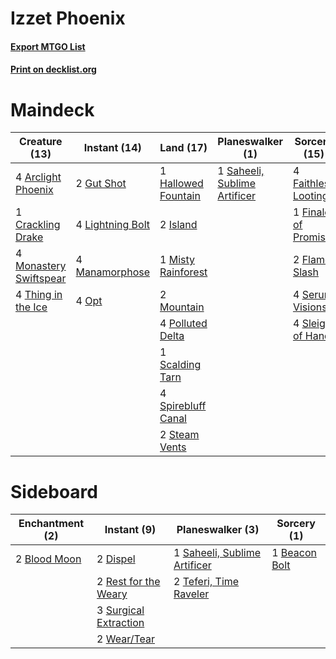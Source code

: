 # Izzet Phoenix

#### [Export MTGO List](../collection/Izzet%20Phoenix/Izzet%20Phoenix.txt)
#### [Print on decklist.org](http://decklist.org/?deckmain=4%09Arclight%20Phoenix%0A1%09Crackling%20Drake%0A4%09Faithless%20Looting%0A1%09Finale%20of%20Promise%0A2%09Flame%20Slash%0A2%09Gut%20Shot%0A1%09Hallowed%20Fountain%0A2%09Island%0A4%09Lightning%20Bolt%0A4%09Manamorphose%0A1%09Misty%20Rainforest%0A4%09Monastery%20Swiftspear%0A2%09Mountain%0A4%09Opt%0A4%09Polluted%20Delta%0A1%09Saheeli,%20Sublime%20Artificer%0A1%09Scalding%20Tarn%0A4%09Serum%20Visions%0A4%09Sleight%20of%20Hand%0A4%09Spirebluff%20Canal%0A2%09Steam%20Vents%0A4%09Thing%20in%20the%20Ice&deckside=1%09Beacon%20Bolt%0A2%09Blood%20Moon%0A2%09Dispel%0A2%09Rest%20for%20the%20Weary%0A1%09Saheeli,%20Sublime%20Artificer%0A3%09Surgical%20Extraction%0A2%09Teferi,%20Time%20Raveler%0A2%09Wear/Tear)
# Maindeck

|                                          Creature (13)                                          |                                      Instant (14)                                       |                                          Land (17)                                          |                                           Planeswalker (1)                                            |                                         Sorcery (15)                                         |
|-------------------------------------------------------------------------------------------------|-----------------------------------------------------------------------------------------|---------------------------------------------------------------------------------------------|-------------------------------------------------------------------------------------------------------|----------------------------------------------------------------------------------------------|
|4 [Arclight Phoenix](http://gatherer.wizards.com/Pages/Card/Details.aspx?multiverseid=452841)    |2 [Gut Shot](http://gatherer.wizards.com/Pages/Card/Details.aspx?multiverseid=397673)    |1 [Hallowed Fountain](http://gatherer.wizards.com/Pages/Card/Details.aspx?multiverseid=97071)|1 [Saheeli, Sublime Artificer](http://gatherer.wizards.com/Pages/Card/Details.aspx?multiverseid=461161)|4 [Faithless Looting](http://gatherer.wizards.com/Pages/Card/Details.aspx?multiverseid=389512)|
|1 [Crackling Drake](http://gatherer.wizards.com/Pages/Card/Details.aspx?multiverseid=452913)     |4 [Lightning Bolt](http://gatherer.wizards.com/Pages/Card/Details.aspx?multiverseid=806) |2 [Island](http://gatherer.wizards.com/Pages/Card/Details.aspx?multiverseid=439857)          |                                                                                                       |1 [Finale of Promise](http://gatherer.wizards.com/Pages/Card/Details.aspx?multiverseid=461054)|
|4 [Monastery Swiftspear](http://gatherer.wizards.com/Pages/Card/Details.aspx?multiverseid=438706)|4 [Manamorphose](http://gatherer.wizards.com/Pages/Card/Details.aspx?multiverseid=370568)|1 [Misty Rainforest](http://gatherer.wizards.com/Pages/Card/Details.aspx?multiverseid=405102)|                                                                                                       |2 [Flame Slash](http://gatherer.wizards.com/Pages/Card/Details.aspx?multiverseid=416914)      |
|4 [Thing in the Ice](http://gatherer.wizards.com/Pages/Card/Details.aspx?multiverseid=409836)    |4 [Opt](http://gatherer.wizards.com/Pages/Card/Details.aspx?multiverseid=442948)         |2 [Mountain](http://gatherer.wizards.com/Pages/Card/Details.aspx?multiverseid=439859)        |                                                                                                       |4 [Serum Visions](http://gatherer.wizards.com/Pages/Card/Details.aspx?multiverseid=50145)     |
|                                                                                                 |                                                                                         |4 [Polluted Delta](http://gatherer.wizards.com/Pages/Card/Details.aspx?multiverseid=405104)  |                                                                                                       |4 [Sleight of Hand](http://gatherer.wizards.com/Pages/Card/Details.aspx?multiverseid=25557)   |
|                                                                                                 |                                                                                         |1 [Scalding Tarn](http://gatherer.wizards.com/Pages/Card/Details.aspx?multiverseid=405107)   |                                                                                                       |                                                                                              |
|                                                                                                 |                                                                                         |4 [Spirebluff Canal](http://gatherer.wizards.com/Pages/Card/Details.aspx?multiverseid=417822)|                                                                                                       |                                                                                              |
|                                                                                                 |                                                                                         |2 [Steam Vents](http://gatherer.wizards.com/Pages/Card/Details.aspx?multiverseid=405109)     |                                                                                                       |                                                                                              |


# Sideboard

|                                   Enchantment (2)                                    |                                          Instant (9)                                           |                                           Planeswalker (3)                                            |                                      Sorcery (1)                                       |
|--------------------------------------------------------------------------------------|------------------------------------------------------------------------------------------------|-------------------------------------------------------------------------------------------------------|----------------------------------------------------------------------------------------|
|2 [Blood Moon](http://gatherer.wizards.com/Pages/Card/Details.aspx?multiverseid=45386)|2 [Dispel](http://gatherer.wizards.com/Pages/Card/Details.aspx?multiverseid=401858)             |1 [Saheeli, Sublime Artificer](http://gatherer.wizards.com/Pages/Card/Details.aspx?multiverseid=461161)|1 [Beacon Bolt](http://gatherer.wizards.com/Pages/Card/Details.aspx?multiverseid=452904)|
|                                                                                      |2 [Rest for the Weary](http://gatherer.wizards.com/Pages/Card/Details.aspx?multiverseid=189180) |2 [Teferi, Time Raveler](http://gatherer.wizards.com/Pages/Card/Details.aspx?multiverseid=461148)      |                                                                                        |
|                                                                                      |3 [Surgical Extraction](http://gatherer.wizards.com/Pages/Card/Details.aspx?multiverseid=397706)|                                                                                                       |                                                                                        |
|                                                                                      |2 [Wear/Tear](http://gatherer.wizards.com/Pages/Card/Details.aspx?multiverseid=368950)          |                                                                                                       |                                                                                        |

